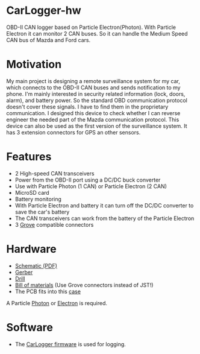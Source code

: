 # CarLogger-hw
OBD-II CAN logger based on Particle Electron(Photon). With Particle Electron it can monitor 2 CAN buses. So it can handle the Medium Speed CAN bus of Mazda and Ford cars.

# Motivation
My main project is designing a remote surveillance system for my car, which connects to the OBD-II CAN buses and sends notification to my phone. I'm mainly interested in security related information (lock, doors, alarm), and battery power. So the standard OBD communication protocol doesn't cover these signals. I have to find them in the proprietary communication. I designed this device to check whether I can reverse engineer the needed part of the Mazda communication protocol.
This device can also be used as the first version of the surveillance system. It has 3 extension connectors for GPS an other sensors.

# Features
* 2 High-speed CAN transceivers
* Power from the OBD-II port using a DC/DC buck converter
* Use with Particle Photon (1 CAN) or Particle Electron (2 CAN)
* MicroSD card
* Battery monitoring
* With Particle Electron and battery it can turn off the DC/DC converter to save the car's battery
* The CAN transceivers can work from the battery of the Particle Electron
* 3 [Grove](http://wiki.seeedstudio.com/Grove_System/) compatible connectors

# Hardware
* [Schematic (PDF)](CarLogger.PDF)
* [Gerber](Gerber)
* [Drill](NC-Drill)
* [Bill of materials](BOM/Bill%20of%20Materials-CarLogger.xls) (Use Grove connectors instead of JST!)
* The PCB fits into this [case](https://www.aliexpress.com/item/16Pin-OBD2-Connector-J1962m-Handle-Connector-DIY/32782473183.html)

A Particle [Photon](https://docs.particle.io/datasheets/photon-(wifi)/photon-datasheet/) or [Electron](https://docs.particle.io/datasheets/electron-(cellular)/electron-datasheet/) is required.

# Software
* The [CarLogger firmware](https://github.com/banyaszg/CarLogger-sw) is used for logging.
